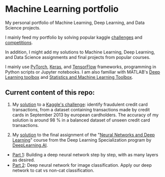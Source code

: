 # Machine Learning portfolio
My personal portfolio of Machine Learning, Deep Learning, and Data Science projects.

I mainly feed my portfolio by solving popular kaggle [challenges](https://www.kaggle.com/datasets) and [competitions](https://www.kaggle.com/competitions).

In addition, I might add my solutions to Machine Learning, Deep Learning, and Data Science assignments and final projects from popular courses.

I mainly use [PyTorch](https://pytorch.org/), [Keras](https://keras.io/), and [TensorFlow](https://www.tensorflow.org/) frameworks, programming in Python scripts or Jupyter notebooks. I am also familiar with MATLAB's [Deep Learning toolbox](https://www.mathworks.com/help/deeplearning) and [Statistics and Machine Learning Toolbox](https://www.mathworks.com/help/stats).

## Current content of this repo:
1. My [solution](https://github.com/lmiguelgato/Machine-Learning-Portfolio/tree/main/credit-card-fraud-detection) to a [Kaggle's challenge](https://www.kaggle.com/mlg-ulb/creditcardfraud): identify fraudulent credit card transactions, from a dataset containing transactions made by credit cards in September 2013 by european cardholders. The accuracy of my solution is around 98 % in a balanced dataset of unseen credit card transactions.

2. My [solution](https://github.com/lmiguelgato/Machine-Learning-Portfolio/tree/main/deep-learning-final-project) to the final assignment of the "[Neural Networks and Deep Learning](https://www.coursera.org/learn/neural-networks-deep-learning)" course from the Deep Learning Specialization program by [DeepLearning.AI](https://www.deeplearning.ai/).
* [Part 1](https://github.com/lmiguelgato/Machine-Learning-Portfolio/blob/main/deep-learning-final-project/Building_a_Deep_Neural_Network_Step_by_Step.ipynb): Building a deep neural network step by step, with as many layers as desired.
* [Part 2](https://github.com/lmiguelgato/Machine-Learning-Portfolio/blob/main/deep-learning-final-project/Deep_Neural_Network_Application.ipynb): Deep neural network for image classification. Apply our deep network to cat vs non-cat classification.
